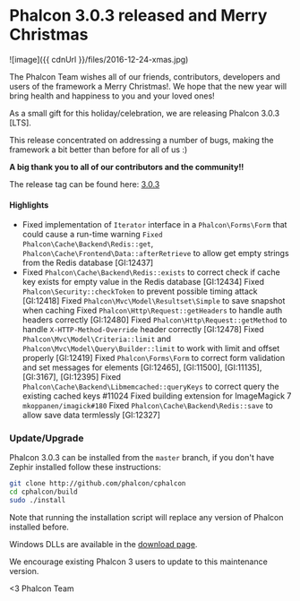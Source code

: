 Phalcon 3.0.3 released and Merry Christmas
==========================================

![image]({{ cdnUrl }}/files/2016-12-24-xmas.jpg)

The Phalcon Team wishes all of our friends, contributors, developers and users of the framework a Merry Christmas!. We hope that the new year will bring health and happiness to you and your loved ones!

As a small gift for this holiday/celebration, we are releasing Phalcon 3.0.3 [LTS].

This release concentrated on addressing a number of bugs, making the framework a bit better than before for all of us :)

**A big thank you to all of our contributors and the community!!**

The release tag can be found here: [3.0.3](https://github.com/phalcon/cphalcon/releases/tag/v3.0.3)

#### Highlights

- Fixed implementation of `Iterator` interface in a `Phalcon\Forms\Form` that could cause a run-time warning
`Fixed Phalcon\Cache\Backend\Redis::get`, `Phalcon\Cache\Frontend\Data::afterRetrieve` to allow get empty strings from the Redis database [GI:12437]
- Fixed `Phalcon\Cache\Backend\Redis::exists` to correct check if cache key exists for empty value in the Redis database [GI:12434]
Fixed `Phalcon\Security::checkToken` to prevent possible timing attack [GI:12418]
Fixed `Phalcon\Mvc\Model\Resultset\Simple` to save snapshot when caching
Fixed `Phalcon\Http\Request::getHeaders` to handle auth headers correctly [GI:12480]
Fixed `Phalcon\Http\Request::getMethod` to handle `X-HTTP-Method-Override` header correctly [GI:12478]
Fixed `Phalcon\Mvc\Model\Criteria::limit` and `Phalcon\Mvc\Model\Query\Builder::limit` to work with limit and offset properly [GI:12419]
Fixed `Phalcon\Forms\Form` to correct form validation and set messages for elements [GI:12465], [GI:11500], [GI:11135], [GI:3167], [GI:12395]
Fixed `Phalcon\Cache\Backend\Libmemcached::queryKeys` to correct query the existing cached keys #11024
Fixed building extension for ImageMagick 7 `mkoppanen/imagick#180`
Fixed `Phalcon\Cache\Backend\Redis::save` to allow save data termlessly [GI:12327]

### Update/Upgrade

Phalcon 3.0.3 can be installed from the `master` branch, if you don't have Zephir installed follow these instructions:

```sh
git clone http://github.com/phalcon/cphalcon
cd cphalcon/build
sudo ./install
```

Note that running the installation script will replace any version of Phalcon installed before.

Windows DLLs are available in the [download page](https://phalconphp.com/en/download/windows).

We encourage existing Phalcon 3 users to update to this maintenance version.

<3 Phalcon Team
